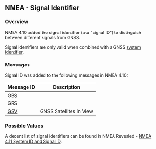 ## NMEA - Signal Identifier

### Overview

NMEA 4.10 added the signal identifier (aka "signal ID") to distinguish between different signals from GNSS.

Signal identifiers are only valid when combined with a GNSS [system identifier](system-id.md).



### Messages

Signal ID was added to the following messages in NMEA 4.10:

| Message ID                | Description             |
| ------------------------- | ----------------------- |
| GBS                       |                         |
| GRS                       |                         |
| [GSV](../messages/gsv.md) | GNSS Satellites in View |



### Possible Values

A decent list of signal identifiers can be found in NMEA Revealed - [NMEA 4.11 System ID and Signal ID](https://gpsd.gitlab.io/gpsd/NMEA.html#_nmea_4_11_system_id_and_signal_id).


